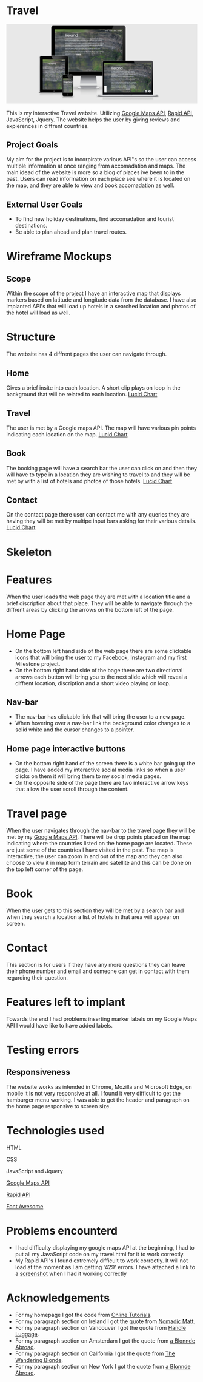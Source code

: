 # Travel
<img src="milestone/assets/images/responsive.jpg">

This is my interactive Travel website. Utilizing [Google Maps API](https://developers.google.com/maps), [Rapid API](https://rapidapi.com/marketplace), JavaScript, Jquery. The website helps the user by giving reviews and expierences in diffrent countries.

## Project Goals
My aim for the project is to incorpirate various API"s so the user can access multiple information at once ranging from accomadation and maps. The main idead of the website is more so a blog of places ive been to in the past. Users can read information on each place see where it is located on the map, and they are able to view and book accomadation as well.

## External User Goals
* To find new holiday destinations, find accomadation and tourist destinations.
* Be able to plan ahead and plan travel routes.

# Wireframe Mockups
## Scope
Within the scope of the project I have an interactive map that displays markers based on latitude and longitude data from the database. I have also implanted API's that will load up hotels in a searched location and photos of the hotel will load as well.

# Structure
The website has 4 diffrent pages the user can navigate through.
## Home
 Gives a brief insite into each location. A short clip plays on loop in the background that will be related to each location.
[Lucid Chart](https://lucid.app/lucidchart/e0d2c6a0-2ea7-4108-af02-c6386e4252ee/edit?invitationId=inv_6be4a4a5-1e9f-4d45-9fc7-f326bbd1b962)
## Travel
The user is met by a Google maps API. The map will have various pin points indicating each location on the map.
[Lucid Chart](https://lucid.app/lucidchart/54f013ba-3c5d-43b0-8011-8f504dc02233/edit?invitationId=inv_623ee52b-dcc2-40bd-aa20-db42b8eb3e9e)
## Book
The booking page will have a search bar the user can click on and then they will have to type in a location they are wishing to travel to and they will be met by with a list of hotels and photos of those hotels.
[Lucid Chart](https://lucid.app/lucidchart/8ff67d10-8af2-4643-8a8c-c84fa0325f88/edit?invitationId=inv_b357775e-d34b-4d2e-ba16-23d4f6dc1bcc)
## Contact
 On the contact page there user can contact me with any queries they are having they will be met by multipe input bars asking for their various details.
[Lucid Chart](https://lucid.app/lucidchart/ac1b1949-3944-4077-8541-29d8065bf1bd/edit?viewport_loc=156%2C131%2C1021%2C628%2C0_0&invitationId=inv_2fc3cb85-b0dd-45de-b511-57c80508d39e)
# Skeleton
# Features 
 When the user loads the web page they are met with a location title and a brief discription about that place. They will be able to navigate through the diffrent areas by clicking the arrows on the bottom left of the page.
# Home Page
 * On the bottom left hand side of the web page there are some clickable icons that will bring the user to my Facebook, Instagram and my first Milestone project.
 * On the bottom right hand side of the bage there are two directional arrows each button will bring you to the next slide which will reveal a diffrent location, discription and a short video playing on loop.

 ## Nav-bar
 * The nav-bar has clickable link that will bring the user to a new page.
 * When hovering over a nav-bar link the background color changes to a solid white and the cursor changes to a pointer.
 
 ## Home page interactive buttons
 * On the bottom right hand of the screen there is a white bar going up the page. I have added my interactive social media links so when a user clicks on them it will bring them to my social media pages.
 * On the opposite side of the page there are two interactive arrow keys that allow the user scroll through the content.

 # Travel page
 When the user navigates through the nav-bar to the travel page they will be met by my [Google Maps API](https://developers.google.com/maps). There will be drop points placed on the map indicating where the countries listed on the home page are located. These are just some of the countries I have visited in the past. The map is interactive, the user can zoom in and out of the map and they can also choose to view it in map form terrain and satellite and this can be done on the top left corner of the page.

# Book 
When the user gets to this section they will be met by a search bar and when they search a location a list of hotels in that area will appear on screen.

# Contact 
This section is for users if they have any more questions they can leave their phone number and email and someone can get in contact with them regarding their question.

# Features left to implant
Towards the end I had problems inserting marker labels on my Google Maps API I would have like to have added labels.
# Testing errors
## Responsiveness
The website works as intended in Chrome, Mozilla and Microsoft Edge, on mobile it is not very responsive at all. I found it very difficult to get the hamburger menu working. I was able to get the header and paragraph on the home page responsive to screen size.

# Technologies used
HTML

CSS

JavaScript and Jquery

[Google Maps API](https://developers.google.com/maps)

[Rapid API](https://rapidapi.com/marketplace)

[Font Awesome](https://fontawesome.com)

# Problems encounterd 
* I had difficulty displaying my google maps API at the beginning, I had to put all my JavaScript code on my travel.html for it to work correctly.
* My Rapid API's I found extremely difficult to work correctly. It will not load at the moment as I am getting '429' errors. I have attached a link to a [screenshot](milestone/assets/images/API(1).jpg) when I had it working correctly 





# Acknowledgements
* For my homepage I got the code from [Online Tutorials](https://www.youtube.com/watch?v=O2GOkNZ8sjw&t=682s).
* For my paragraph section on Ireland I got the quote from [Nomadic Matt](https://www.nomadicmatt.com/travel-guides/ireland/).
* For my paragraph section on Vancouver I got the quote from [Handle Luggage](https://handluggageonly.co.uk/2017/12/12/1-week-travel-plan-things-see-around-vancouver/).
* For my paragraph section on Amsterdam I got the quote from [a Blonnde Abroad](https://www.theblondeabroad.com/ultimate-amsterdam-travel-guide/).
* For my paragraph section on California I got the quote from [The Wandering Blonde](http://thewanderingblonde.com/category/north-america/united-states/california/).
* For my paragraph section on New York I got the quote from [a Blonnde Abroad](https://www.theblondeabroad.com/the-ultimate-guide-to-new-york-city-in-a-weekend/).